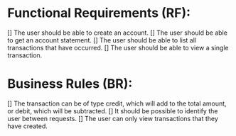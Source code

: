 # Functional Requirements (RF):

[] The user should be able to create an account.
[] The user should be able to get an account statement.
[] The user should be able to list all transactions that have occurred.
[] The user should be able to view a single transaction.

# Business Rules (BR):

[] The transaction can be of type credit, which will add to the total amount, or debit, which will be subtracted.
[] It should be possible to identify the user between requests.
[] The user can only view transactions that they have created.

